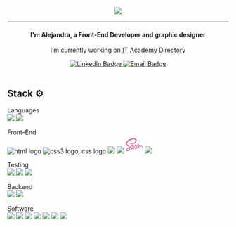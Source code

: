 
<div id="header" align="center">
  <img src="https://user-images.githubusercontent.com/18453013/208659060-f40264db-58c3-49f6-a858-4091c6319a16.gif"/>
</div>

------------------------------------------------
<div align="center">
  <h4>I'm Alejandra, a Front-End Developer and graphic designer</h4>
  <p>I’m currently working on <a href="https://github.com/IT-Academy-BCN/ita-directory">IT Academy Directory</a><p>
  </div>
 
<div id="badges"  align="center">
  <a href="https://www.linkedin.com/in/adaldin/">
    <img src="https://img.shields.io/badge/LinkedIn-blue?style=for-the-badge&logo=linkedin&logoColor=white" alt="LinkedIn Badge"/>
  </a>
  <a href="mailto:aledaldin@gmail.com">
    <img src="https://img.shields.io/badge/Email-red?style=for-the-badge&logo=email&logoColor=white" alt="Email Badge"/>
  </a>
</div>
<div align="center">
   <img src="https://komarev.com/ghpvc/?username=adaldin&style=flat-square&color=blue" alt=""/>
  </div>


## Stack ⚙️
<div>
  Languages <br>
  <img src="https://img.icons8.com/color/48/null/javascript--v1.png"/>
   <img src="https://img.icons8.com/color/48/null/typescript.png"/>

Front-End <br>
<img src="https://img.icons8.com/external-those-icons-flat-those-icons/48/000000/external-HTML5-programming-and-development-those-icons-flat-those-icons.png" alt="html logo" width="40px"/>
  <img src="https://img.icons8.com/color/48/000000/css3.png" alt="css3 logo, css logo"/>
   <img src="https://img.icons8.com/color/48/000000/bootstrap.png"/>
  <img src="https://img.icons8.com/color/48/null/tailwindcss.png"/>
  <img src="https://raw.githubusercontent.com/devicons/devicon/master/icons/sass/sass-original.svg" width="40px"/>
  <img src="https://img.icons8.com/external-xnimrodx-lineal-gradient-xnimrodx/64/000000/external-responsive-responsive-design-xnimrodx-lineal-gradient-xnimrodx.png"/>
  
  Testing <br>
  <img src="https://user-images.githubusercontent.com/18453013/208672151-0cedb5a7-ded2-4753-aeee-4c395c895eb7.png" width="40px"/>
<img src="https://cdn.freebiesupply.com/logos/large/2x/jest-logo-png-transparent.png" width="40px"/>
  <img src="https://vitest.dev/logo-shadow.svg" width="40px"/>

  Backend <br>
  <img src="https://camo.githubusercontent.com/dd4b2422ed3bfc9da88c43d18550375c66f9584327dff7ecc19315ce50b96f07/68747470733a2f2f7777772e766563746f726c6f676f2e7a6f6e652f6c6f676f732f66697265626173652f66697265626173652d69636f6e2e737667" width="40px"/>
<img src="https://img.icons8.com/color/48/null/mongodb.png"/>
  
  Software <br>
  <img src="https://img.icons8.com/color/48/null/git.png"/>
  <img src="https://img.icons8.com/color/48/null/figma--v1.png"/>
  <img src="https://img.icons8.com/color/48/null/adobe-illustrator--v1.png"/>
  <img src="https://img.icons8.com/color/48/null/adobe-photoshop--v1.png"/>
  <img src="https://img.icons8.com/color/48/null/figma--v1.png"/>
  <img src="https://img.icons8.com/color/48/null/adobe-premiere-pro--v1.png"/>
  <img src="https://img.icons8.com/color/48/null/visual-studio-code-2019.png"/>
</div>  
    
 

